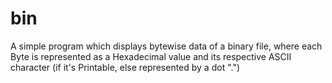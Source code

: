 # bin
A simple program which displays bytewise data of a binary file, where each Byte is represented as a Hexadecimal value and its respective ASCII character (if it's Printable, else represented by a dot ".")

